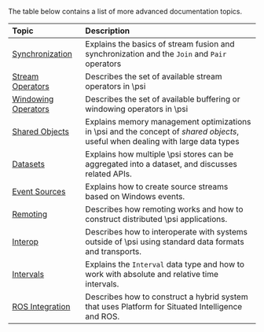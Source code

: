 The table below contains a list of more advanced documentation topics.

| Topic | Description |
| :---- | :----------------- |
| [Synchronization](Synchronization) | Explains the basics of stream fusion and synchronization and the `Join` and `Pair` operators |
| [Stream Operators](Stream-Operators) | Describes the set of available stream operators in \\psi |
| [Windowing Operators](Windowing-Operators) | Describes the set of available buffering or windowing operators in \\psi |
| [Shared Objects](Shared-Objects) | Explains memory management optimizations in \\psi and the concept of _shared objects_, useful when dealing with large data types |
| [Datasets](Datasets) | Explains how multiple \\psi stores can be aggregated into a dataset, and discusses related APIs. |
| [Event Sources](Event-Sources) | Explains how to create source streams based on Windows events. |
| [Remoting](Remoting) | Describes how remoting works and how to construct distributed \\psi applications. |
| [Interop](Interop) | Describes how to interoperate with systems outside of \\psi using standard data formats and transports. |
| [Intervals](Intervals) | Explains the `Interval` data type and how to work with absolute and relative time intervals. |
| [ROS Integration](ROS-Integration) | Describes how to construct a hybrid system that uses Platform for Situated Intelligence and ROS. |